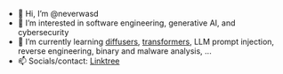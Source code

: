 - 👋 Hi, I’m @neverwasd
- 👀 I’m interested in software engineering, generative AI, and cybersecurity
- 🌱 I’m currently learning [diffusers](https://github.com/huggingface/diffusers), [transformers](https://github.com/huggingface/transformers), LLM prompt injection, reverse engineering, binary and malware analysis, ...
- 📫 Socials/contact: [Linktree](https://linktr.ee/neverwasd)
